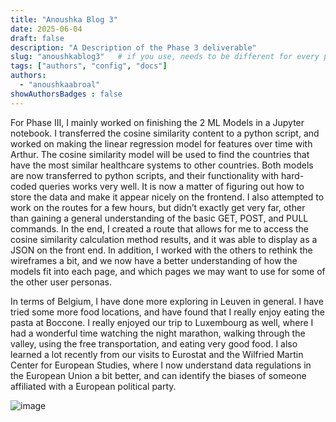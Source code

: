 ```yaml
---
title: "Anoushka Blog 3"
date: 2025-06-04
draft: false
description: "A Description of the Phase 3 deliverable"
slug: "anoushkablog3"   # if you use, needs to be different for every post
tags: ["authors", "config", "docs"]
authors:
  - "anoushkaabroal"
showAuthorsBadges : false
---
```


For Phase III, I mainly worked on finishing the 2 ML Models in a Jupyter notebook. I transferred the cosine similarity content to a python script, and worked on making the linear regression model for features over time with Arthur. The cosine similarity model will be used to find the countries that have the most similar healthcare systems to other countries. Both models are now transferred to python scripts, and their functionality with hard-coded queries works very well. It is now a matter of figuring out how to store the data and make it appear nicely on the frontend. I also attempted to work on the routes for a few hours, but didn’t exactly get very far, other than gaining a general understanding of the basic GET, POST, and PULL commands. In the end, I created a route that allows for me to access the cosine similarity calculation method results, and it was able to display as a JSON on the front end. In addition, I worked with the others to rethink the wireframes a bit, and we now have a better understanding of how the models fit into each page, and which pages we may want to use for some of the other user personas. 

In terms of Belgium, I have done more exploring in Leuven in general. I have tried some more food locations, and have found that I really enjoy eating the pasta at Boccone. I really enjoyed our trip to Luxembourg as well, where I had a wonderful time watching the night marathon, walking through the valley, using the free transportation, and eating very good food. I also learned a lot recently from our visits to Eurostat and the Wilfried Martin Center for European Studies, where I now understand data regulations in the European Union a bit better, and can identify the biases of someone affiliated with a European political party. 


![image](Luxembourg.png)



